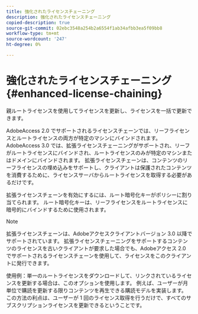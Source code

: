 ```yaml
---
title: 強化されたライセンスチェーニング
description: 強化されたライセンスチェーニング
copied-description: true
source-git-commit: 02ebc3548a254b2a6554f1ab34afbb3ea5f09bb8
workflow-type: tm+mt
source-wordcount: '247'
ht-degree: 0%

---
```


# 強化されたライセンスチェーニング {#enhanced-license-chaining}

親ルートライセンスを使用してライセンスを更新し、ライセンスを一括で更新できます。

AdobeAccess 2.0 でサポートされるライセンスチェーンでは、リーフライセンスとルートライセンスの両方が特定のマシンにバインドされます。 AdobeAccess 3.0 では、拡張ライセンスチェーニングがサポートされ、リーフがルートライセンスにバインドされ、ルートライセンスのみが特定のマシンまたはドメインにバインドされます。 拡張ライセンスチェーンは、コンテンツのリーフライセンスの埋め込みをサポートし、クライアントは保護されたコンテンツを消費するために、ライセンスサーバからルートライセンスを取得する必要があるだけです。

拡張ライセンスチェーンを有効にするには、ルート暗号化キーがポリシーに割り当てられます。 ルート暗号化キーは、リーフライセンスをルートライセンスに暗号的にバインドするために使用されます。

>[!NOTE]
>
>拡張ライセンスチェーンは、Adobeアクセスクライアントバージョン 3.0 以降でサポートされています。 拡張ライセンスチェーニングをサポートするコンテンツのライセンスを古いクライアントが要求した場合でも、Adobeアクセス 2.0 でサポートされるライセンスチェーンを使用して、ライセンスをこのクライアントに発行できます。

使用例：単一のルートライセンスをダウンロードして、リンクされているライセンスを更新する場合は、このオプションを使用します。 例えば、ユーザーが月単位で購読を更新する限りコンテンツを再生できる購読モデルを実装します。 この方法の利点は、ユーザーが 1 回のライセンス取得を行うだけで、すべてのサブスクリプションライセンスを更新できるということです。
